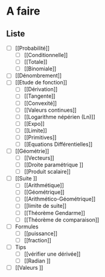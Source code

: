 # A faire
## Liste
- [ ] [[Probabilité]]
	- [ ] [[Conditionnelle]]
	- [ ] [[Totale]]
	- [ ] [[Binomiale]]
- [ ] [[Dénombrement]]
- [ ] [[Etude de fonction]]
	- [ ] [[Dérivation]]
	- [ ] [[Tangente]]
	- [ ] [[Convexité]]
	- [ ] [[Valeurs continues]]
	- [ ] [[Logarithme népérien (Ln)]]
	- [ ] [[Expo]]
	- [ ] [[Limite]]
	- [ ] [[Primitives]]
	- [ ] [[Equations Différentielles]]
- [ ] [[Géométrie]]
	- [ ] [[Vecteurs]]
	- [ ] [[Droite paramétrique ]]
	- [ ] [[Produit scalaire]]
- [ ] [[Suite ]]
	- [ ] [[Arithmétique]]
	- [ ] [[Géométrique]]
	- [ ] [[Arithmético-Géométrique]]
	- [ ] [[limite de suite]]
	- [ ] [[Théorème Gendarme]]
	- [ ] [[Théorème de comparaison]]

- [ ] Formules
	- [ ] [[puissance]]
	- [ ] [[fraction]]
- [ ] Tips 
	- [ ] [[vérifier une dérivée]]
	- [ ] [[Radian ]]
- [ ] [[Valeurs ]]